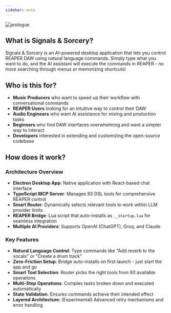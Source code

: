 ```yaml
---
sidebar: auto
---
```


![prologue](/sas_prologue.png)

## What is Signals & Sorcery?

Signals & Sorcery is an AI-powered desktop application that lets you control REAPER DAW using natural language commands. Simply type what you want to do, and the AI assistant will execute the commands in REAPER - no more searching through menus or memorizing shortcuts!

## Who is this for?

- **Music Producers** who want to speed up their workflow with conversational commands
- **REAPER Users** looking for an intuitive way to control their DAW
- **Audio Engineers** who want AI assistance for mixing and production tasks
- **Beginners** who find DAW interfaces overwhelming and want a simpler way to interact
- **Developers** interested in extending and customizing the open-source codebase

## How does it work?

### Architecture Overview

- **Electron Desktop App**: Native application with React-based chat interface
- **TypeScript MCP Server**: Manages 93 DSL tools for comprehensive REAPER control
- **Smart Router**: Dynamically selects relevant tools to work within LLM provider limits
- **REAPER Bridge**: Lua script that auto-installs as `__startup.lua` for seamless integration
- **Multiple AI Providers**: Supports OpenAI (ChatGPT), Groq, and Claude

### Key Features

- **Natural Language Control**: Type commands like "Add reverb to the vocals" or "Create a drum track"
- **Zero-Friction Setup**: Bridge auto-installs on first launch - just start the app and go
- **Smart Tool Selection**: Router picks the right tools from 93 available operations
- **Multi-Step Operations**: Complex tasks broken down and executed automatically
- **State Validation**: Ensures commands achieve their intended effect
- **Layered Architecture**: (Experimental) Advanced retry mechanisms and error handling




